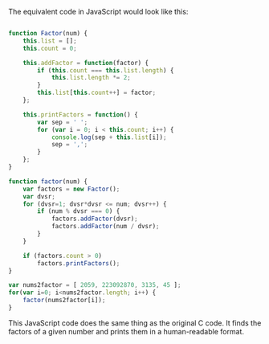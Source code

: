 The equivalent code in JavaScript would look like this:

```javascript

function Factor(num) {
    this.list = [];
    this.count = 0;

    this.addFactor = function(factor) {
        if (this.count === this.list.length) {
            this.list.length *= 2;
        }
        this.list[this.count++] = factor;
    };

    this.printFactors = function() {
        var sep = ' ';
        for (var i = 0; i < this.count; i++) {
            console.log(sep + this.list[i]);
            sep = ',';
        }
    };
}

function factor(num) {
    var factors = new Factor();
    var dvsr;
    for (dvsr=1; dvsr*dvsr <= num; dvsr++) {
        if (num % dvsr === 0) {
            factors.addFactor(dvsr);
            factors.addFactor(num / dvsr);
        }
    }

    if (factors.count > 0)
        factors.printFactors();
}

var nums2factor = [ 2059, 223092870, 3135, 45 ];
for(var i=0; i<nums2factor.length; i++) {
    factor(nums2factor[i]);
}
```

This JavaScript code does the same thing as the original C code. It finds the factors of a given number and prints them in a human-readable format.
